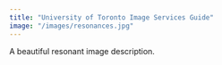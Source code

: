```yaml
---
title: "University of Toronto Image Services Guide"
image: "/images/resonances.jpg"
---
```


A beautiful resonant image description.